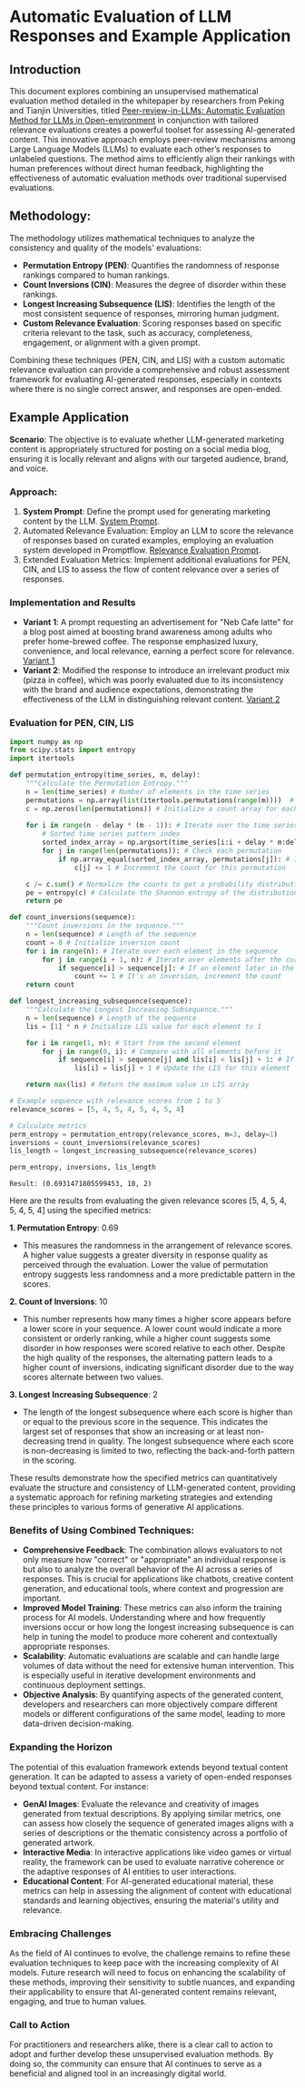 # Automatic Evaluation of LLM Responses and Example Application

## Introduction
This document explores combining an unsupervised mathematical evaluation method detailed in the whitepaper by researchers from Peking and Tianjin Universities, titled [Peer-review-in-LLMs: Automatic Evaluation Method for LLMs in Open-environment](https://ar5iv.labs.arxiv.org/html/2402.01830) in conjunction with tailored relevance evaluations creates a powerful toolset for assessing AI-generated content. This innovative approach employs peer-review mechanisms among Large Language Models (LLMs) to evaluate each other’s responses to unlabeled questions. The method aims to efficiently align their rankings with human preferences without direct human feedback, highlighting the effectiveness of automatic evaluation methods over traditional supervised evaluations.

## Methodology:
The methodology utilizes mathematical techniques to analyze the consistency and quality of the models' evaluations:
- **Permutation Entropy (PEN)**: Quantifies the randomness of response rankings compared to human rankings.
- **Count Inversions (CIN)**: Measures the degree of disorder within these rankings.
- **Longest Increasing Subsequence (LIS)**: Identifies the length of the most consistent sequence of responses, mirroring human judgment.
- **Custom Relevance Evaluation**: Scoring responses based on specific criteria relevant to the task, such as accuracy, completeness, engagement, or alignment with a given prompt.

 Combining these techniques (PEN, CIN, and LIS) with a custom automatic relevance evaluation can provide a comprehensive and robust assessment framework for evaluating AI-generated responses, especially in contexts where there is no single correct answer, and responses are open-ended.

## Example Application
**Scenario**:
The objective is to evaluate whether LLM-generated marketing content is appropriately structured for posting on a social media blog, ensuring it is locally relevant and aligns with our targeted audience, brand, and voice.

### Approach: 
1. **System Prompt**: Define the prompt used for generating marketing content by the LLM. [System Prompt](https://github.com/armansalimi-microsoft/Automatic-Evaluation-LLM-Relevance-Example/blob/main/System%20Prompt.md).
2. Automated Relevance Evaluation: Employ an LLM to score the relevance of responses based on curated examples, employing an evaluation system developed in Promptflow. [Relevance Evaluation Prompt](https://github.com/armansalimi-microsoft/Automatic-Evaluation-LLM-Relevance-Example/blob/main/Relevance%20Eval.md).
3. Extended Evaluation Metrics: Implement additional evaluations for PEN, CIN, and LIS to assess the flow of content relevance over a series of responses.

### Implementation and Results

- **Variant 1**:  A prompt requesting an advertisement for "Neb Cafe latte" for a blog post aimed at boosting brand awareness among adults who prefer home-brewed coffee. The response emphasized luxury, convenience, and local relevance, earning a perfect score for relevance. [Variant 1](https://github.com/armansalimi-microsoft/Automatic-Evaluation-LLM-Relevance-Example/blob/main/Variant%201.md)
- **Variant 2**: Modified the response to introduce an irrelevant product mix (pizza in coffee), which was poorly evaluated due to its inconsistency with the brand and audience expectations, demonstrating the effectiveness of the LLM in distinguishing relevant content. [Variant 2](https://github.com/armansalimi-microsoft/Automatic-Evaluation-LLM-Relevance-Example/blob/main/Variant%202.md)

### Evaluation for PEN, CIN, LIS
```python
import numpy as np
from scipy.stats import entropy
import itertools

def permutation_entropy(time_series, m, delay):
    """Calculate the Permutation Entropy."""
    n = len(time_series) # Number of elements in the time series
    permutations = np.array(list(itertools.permutations(range(m))))  # All possible permutations of order 'm'
    c = np.zeros(len(permutations)) # Initialize a count array for each permutation
    
    for i in range(n - delay * (m - 1)): # Iterate over the time series with the specified delay
        # Sorted time series pattern index 
        sorted_index_array = np.argsort(time_series[i:i + delay * m:delay]) # Get the indices that would sort the subsequence
        for j in range(len(permutations)): # Check each permutation
            if np.array_equal(sorted_index_array, permutations[j]): # If the sorted indices match a permutation
                c[j] += 1 # Increment the count for this permutation

    c /= c.sum() # Normalize the counts to get a probability distribution
    pe = entropy(c) # Calculate the Shannon entropy of the distribution
    return pe

def count_inversions(sequence):
    """Count inversions in the sequence."""
    n = len(sequence) # Length of the sequence
    count = 0 # Initialize inversion count
    for i in range(n): # Iterate over each element in the sequence
        for j in range(i + 1, n): # Iterate over elements after the current element
            if sequence[i] > sequence[j]: # If an element later in the sequence is smaller
                count += 1 # It's an inversion, increment the count
    return count

def longest_increasing_subsequence(sequence):
    """Calculate the Longest Increasing Subsequence."""
    n = len(sequence) # Length of the sequence
    lis = [1] * n # Initialize LIS value for each element to 1

    for i in range(1, n): # Start from the second element
        for j in range(0, i): # Compare with all elements before it
            if sequence[i] > sequence[j] and lis[i] < lis[j] + 1: # If the current element can extend the increasing sequence
                lis[i] = lis[j] + 1 # Update the LIS for this element

    return max(lis) # Return the maximum value in LIS array

# Example sequence with relevance scores from 1 to 5
relevance_scores = [5, 4, 5, 4, 5, 4, 5, 4]

# Calculate metrics
perm_entropy = permutation_entropy(relevance_scores, m=3, delay=1)
inversions = count_inversions(relevance_scores)
lis_length = longest_increasing_subsequence(relevance_scores)

perm_entropy, inversions, lis_length
```
```
Result: (0.6931471805599453, 10, 2)
```
Here are the results from evaluating the given relevance scores [5, 4, 5, 4, 5, 4, 5, 4] using the specified metrics:

**1. Permutation Entropy**: 0.69
- This measures the randomness in the arrangement of relevance scores. A higher value suggests a greater diversity in response quality as perceived through the evaluation. Lower the value of permutation entropy suggests less randomness and a more predictable pattern in the scores. 

**2. Count of Inversions**: 10
  - This number represents how many times a higher score appears before a lower score in your sequence. A lower count would indicate a more consistent or orderly ranking, while a higher count suggests some disorder in how responses were scored relative to each other. Despite the high quality of the responses, the alternating pattern leads to a higher count of inversions, indicating significant disorder due to the way scores alternate between two values.

**3. Longest Increasing Subsequence**: 2
- The length of the longest subsequence where each score is higher than or equal to the previous score in the sequence. This indicates the largest set of responses that show an increasing or at least non-decreasing trend in quality. The longest subsequence where each score is non-decreasing is limited to two, reflecting the back-and-forth pattern in the scoring.

These results demonstrate how the specified metrics can quantitatively evaluate the structure and consistency of LLM-generated content, providing a systematic approach for refining marketing strategies and extending these principles to various forms of generative AI applications.

### Benefits of Using Combined Techniques:
- **Comprehensive Feedback**: The combination allows evaluators to not only measure how "correct" or "appropriate" an individual response is but also to analyze the overall behavior of the AI across a series of responses. This is crucial for applications like chatbots, creative content generation, and educational tools, where context and progression are important.
- **Improved Model Training**: These metrics can also inform the training process for AI models. Understanding where and how frequently inversions occur or how long the longest increasing subsequence is can help in tuning the model to produce more coherent and contextually appropriate responses.
- **Scalability**: Automatic evaluations are scalable and can handle large volumes of data without the need for extensive human intervention. This is especially useful in iterative development environments and continuous deployment settings.
- **Objective Analysis**: By quantifying aspects of the generated content, developers and researchers can more objectively compare different models or different configurations of the same model, leading to more data-driven decision-making.

### Expanding the Horizon
The potential of this evaluation framework extends beyond textual content generation. It can be adapted to assess a variety of open-ended responses beyond textual content. For instance:

- **GenAI Images**: Evaluate the relevance and creativity of images generated from textual descriptions. By applying similar metrics, one can assess how closely the sequence of generated images aligns with a series of descriptions or the thematic consistency across a portfolio of generated artwork.
- **Interactive Media**: In interactive applications like video games or virtual reality, the framework can be used to evaluate narrative coherence or the adaptive responses of AI entities to user interactions.
- **Educational Content**: For AI-generated educational material, these metrics can help in assessing the alignment of content with educational standards and learning objectives, ensuring the material's utility and relevance.

### Embracing Challenges
As the field of AI continues to evolve, the challenge remains to refine these evaluation techniques to keep pace with the increasing complexity of AI models. Future research will need to focus on enhancing the scalability of these methods, improving their sensitivity to subtle nuances, and expanding their applicability to ensure that AI-generated content remains relevant, engaging, and true to human values.

### Call to Action
For practitioners and researchers alike, there is a clear call to action to adopt and further develop these unsupervised evaluation methods. By doing so, the community can ensure that AI continues to serve as a beneficial and aligned tool in an increasingly digital world. 
